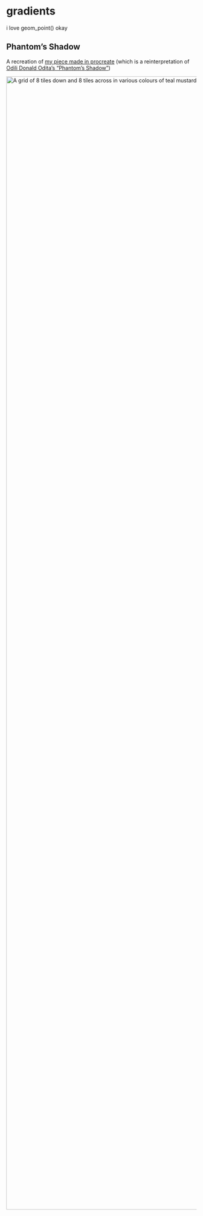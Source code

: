
# gradients

i love geom\_point() okay

## Phantom’s Shadow

A recreation of [my piece made in
procreate](https://twitter.com/sharlagelfand/status/1418021325822701574)
(which is a reinterpretation of [Odili Donald Odita’s “Phantom’s
Shadow”](https://www.stevenson.info/exhibition/3088/work/3))

<img src="phantoms_shadow/phantoms_shadow.png" title="A grid of 8 tiles down and 8 tiles across in various colours of teal mustard dark blue and salmon with a grey border. Some of the tiles are squares of solid colors. Some are rectangles with two squares combined, either horizontally or vertically, forming a gradient of their respective colors for example a gradient from salmon to dark blue." alt="A grid of 8 tiles down and 8 tiles across in various colours of teal mustard dark blue and salmon with a grey border. Some of the tiles are squares of solid colors. Some are rectangles with two squares combined, either horizontally or vertically, forming a gradient of their respective colors for example a gradient from salmon to dark blue." width="3000" />
